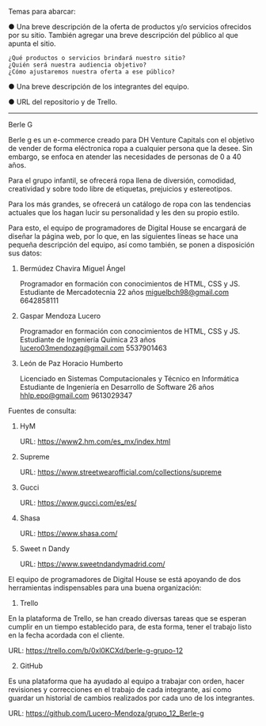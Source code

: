 Temas para abarcar:

● Una breve descripción de la oferta de productos y/o servicios ofrecidos por su sitio. También agregar una breve descripción del público al que apunta el sitio.

    ¿Qué productos o servicios brindará nuestro sitio?
    ¿Quién será nuestra audiencia objetivo?
    ¿Cómo ajustaremos nuestra oferta a ese público?

● Una breve descripción de los integrantes del equipo.

● URL del repositorio y de Trello.
_______________________________________________________________________________________________________________

Berle G

Berle g es un e-commerce creado para DH Venture Capitals con el objetivo de vender de forma eléctronica ropa a cualquier persona que la desee. Sin embargo, se enfoca en atender las necesidades de personas de 0 a 40 años. 

Para el grupo infantil, se ofrecerá ropa llena de diversión, comodidad, creatividad y sobre todo libre de etiquetas, prejuicios y estereotipos.

Para los más grandes, se ofrecerá un catálogo de ropa con las tendencias actuales que los hagan lucir su personalidad y les den su propio estilo.



Para esto, el equipo de programadores de Digital House se encargará de diseñar la página web, por lo que, en las siguientes líneas se hace una pequeña descripción del equipo, así como también, se ponen a disposición sus datos:

1. Bermúdez Chavira Miguel Ángel

    Programador en formación con conocimientos de HTML, CSS y JS.
    Estudiante de Mercadotecnia
    22 años
    miguelbch98@gmail.com
    6642858111

2. Gaspar Mendoza Lucero

    Programador en formación con conocimientos de HTML, CSS y JS.
    Estudiante de Ingeniería Química
    23 años
    lucero03mendozag@gmail.com
    5537901463

3. León de Paz Horacio Humberto

    Licenciado en Sistemas Computacionales y Técnico en Informática
    Estudiante de Ingeniería en Desarrollo de Software
    26 años
    hhlp.epo@gmail.com
    9613029347

Fuentes de consulta:

1. HyM

    URL: https://www2.hm.com/es_mx/index.html

2. Supreme

    URL: https://www.streetwearofficial.com/collections/supreme

3. Gucci

    URL: https://www.gucci.com/es/es/

4. Shasa
    
    URL: https://www.shasa.com/ 

5. Sweet n Dandy

    URL: https://www.sweetndandymadrid.com/



El equipo de programadores de Digital House se está apoyando de dos herramientas indispensables para una buena organización:

1. Trello

En la plataforma de Trello, se han creado diversas tareas que se esperan cumplir en un tiempo establecido para, de esta forma, tener el trabajo listo en la fecha acordada con el cliente.

URL: https://trello.com/b/0xl0KCXd/berle-g-grupo-12

2. GitHub

Es una plataforma que ha ayudado al equipo a trabajar con orden, hacer revisiones y correcciones en el trabajo de cada integrante, así como guardar un historial de cambios realizados por cada uno de los integrantes.

URL: https://github.com/Lucero-Mendoza/grupo_12_Berle-g
